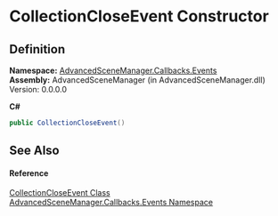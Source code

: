 # CollectionCloseEvent Constructor




## Definition
**Namespace:** <a href="N_AdvancedSceneManager_Callbacks_Events.md">AdvancedSceneManager.Callbacks.Events</a>  
**Assembly:** AdvancedSceneManager (in AdvancedSceneManager.dll) Version: 0.0.0.0

**C#**
``` C#
public CollectionCloseEvent()
```



## See Also


#### Reference
<a href="T_AdvancedSceneManager_Callbacks_Events_CollectionCloseEvent.md">CollectionCloseEvent Class</a>  
<a href="N_AdvancedSceneManager_Callbacks_Events.md">AdvancedSceneManager.Callbacks.Events Namespace</a>  
